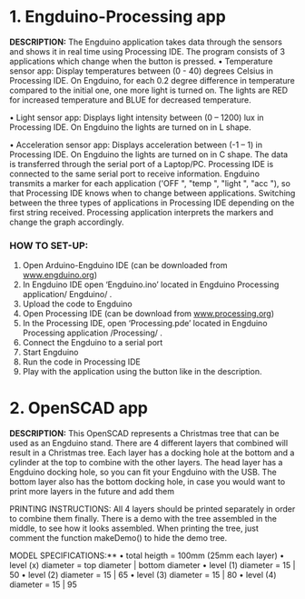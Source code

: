# 1. Engduino-Processing app

**DESCRIPTION:** The Engduino application takes data through the sensors and shows it in real time using Processing IDE. The program consists of 3 applications which change when the button is pressed.
• Temperature sensor app: Display temperatures between (0 - 40) degrees Celsius in Processing IDE. On Engduino, for each 0.2 degree difference in temperature compared to the initial one, one more light is turned on. The lights are RED for increased temperature and BLUE for decreased temperature.

• Light sensor app: Displays light intensity between (0 – 1200) lux in Processing IDE. On Engduino the lights are turned on in L shape.

• Acceleration sensor app: Displays acceleration between (-1 – 1) in Processing IDE. On Engduino the lights are turned on in C shape.
The data is transferred through the serial port of a Laptop/PC. Processing IDE is connected to the same serial port to receive information. Engduino transmits a marker for each application ('OFF ", "temp ", "light ", "acc "), so that Processing IDE knows when to change between applications. Switching between the three types of applications in Processing IDE depending on the first string received. Processing application interprets the markers and change the graph accordingly.

### **HOW TO SET-UP:**
1. Open Arduino-Engduino IDE (can be downloaded from www.engduino.org)
2. In Engduino IDE open ‘Engduino.ino’ located in Engduino Processing application/ Engduino/ .
3. Upload the code to Engduino
4. Open Processing IDE (can be download from www.processing.org)
5. In the Processing IDE, open ‘Processing.pde’ located in Engduino Processing application /Processing/ .
6. Connect the Engduino to a serial port
7. Start Engduino
8. Run the code in Processing IDE
9. Play with the application using the button like in the description.

# 2. OpenSCAD app

**DESCRIPTION:** This OpenSCAD represents a Christmas tree that can be used as an Engduino stand. There are 4 different layers that combined will result in a Christmas tree. Each layer has a docking hole at the bottom and a cylinder at the top to combine with the other layers. The head layer has a Engduino docking hole, so you can fit your Engduino with the USB. The bottom layer also has the bottom docking hole, in case you would want to print more layers in the future and add them

PRINTING INSTRUCTIONS: All 4 layers should be printed separately in order to combine them finally. There is a demo with the tree assembled in the middle, to see how it looks assembled. When printing the tree, just comment the function makeDemo() to hide the demo tree.

MODEL SPECIFICATIONS:**
• total heigth = 100mm (25mm each layer)
• level (x) diameter = top diameter | bottom diameter
• level (1) diameter = 15 | 50
• level (2) diameter = 15 | 65
• level (3) diameter = 15 | 80
• level (4) diameter = 15 | 95


